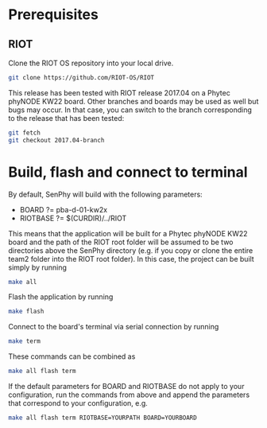 # Prerequisites

## RIOT

Clone the RIOT OS repository into your local drive.

```sh
git clone https://github.com/RIOT-OS/RIOT
```

This release has been tested with RIOT release 2017.04 on a Phytec phyNODE KW22 board. Other branches and boards may be used as well but bugs may occur. In that case, you can switch to the branch corresponding to the release that has been tested:

```sh
git fetch
git checkout 2017.04-branch
```

# Build, flash and connect to terminal

By default, SenPhy will build with the following parameters:

- BOARD ?= pba-d-01-kw2x
- RIOTBASE ?= $(CURDIR)/../RIOT

This means that the application will be built for a Phytec phyNODE KW22 board and the path of the RIOT root folder will be assumed to be two directories above the SenPhy directory (e.g. if you copy or clone the entire team2 folder into the RIOT root folder). In this case, the project can be built simply by running

```sh
make all
```

Flash the application by running

```sh
make flash
```

Connect to the board's terminal via serial connection by running

```sh
make term
```

These commands can be combined as

```sh
make all flash term
```

If the default parameters for BOARD and RIOTBASE do not apply to your configuration, run the commands from above and append the parameters that correspond to your configuration, e.g.

```sh
make all flash term RIOTBASE=YOURPATH BOARD=YOURBOARD
```

